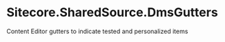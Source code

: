 Sitecore.SharedSource.DmsGutters
================================

Content Editor gutters to indicate tested and personalized items
